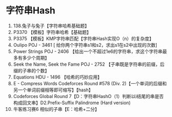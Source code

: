 # 字符串Hash

1. 138.兔子与兔子【字符串哈希基础题】
2. P3370 【模板】字符串哈希【基础题】
3. P3375 【模板】KMP字符串匹配【字符串Hash实现O（n）的复杂度】
4. Oulipo POJ - 3461 [ 给你两个字符串s1和s2，求出s1在s2中出现的次数]
5. Power Strings POJ - 2406 【给出一个不超过1e6的字符串，求这个字符串最多有多少个周期】
6. Seek the Name, Seek the Fame POJ - 2752 【子串既是字符串的前缀，后缀的子串的个数】
7. Equations HDU - 1496 【哈希的巧妙应用】
8.   E - Compress Words	Codeforces Round #578 (Div. 2)【一个单词的后缀和另一个单词前缀相等即可缩写】【hash】
9. Codeforces Global Round 7【D：字符串HashO（1）判断以i结尾的串是否构成回文串】D2.Prefix-Suffix Palindrome (Hard version)
10. 牛客练习赛6 相似的子串【E：哈希+二分】